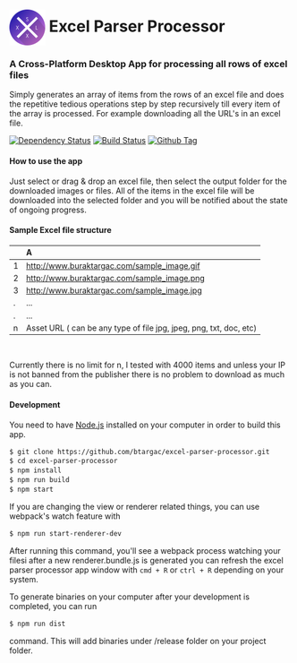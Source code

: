 # <img src="build/icons/128x128.png" width="64px" align="center" alt="Excel Parser Processor"> Excel Parser Processor

### A Cross-Platform Desktop App for processing all rows of excel files

Simply generates an array of items from the rows of an excel file and does the repetitive tedious operations step by step 
recursively till every item of the array is processed. For example downloading all the URL's in an excel file.

[![Dependency Status][david_img]][david_site]
[![Build Status][travis_img]][travis_site]
[![Github Tag][github-tag-image]][github-tag-url]

#### How to use the app

Just select or drag & drop an excel file, then select the output folder for the downloaded images or files. All of the 
items in the excel file will be downloaded into the selected folder and you will be notified about the state of ongoing
progress.

#### Sample Excel file structure

|               | A                                                                 |
| ------------- | :---------------------------------------------------------------- |
| 1             | http://www.buraktargac.com/sample_image.gif                       |
| 2             | http://www.buraktargac.com/sample_image.png                       |
| 3             | http://www.buraktargac.com/sample_image.jpg                       |
| .             | ...                                                               |
| .             | ...                                                               |
| n             | Asset URL ( can be any type of file jpg, jpeg, png, txt, doc, etc)|

<br/>

Currently there is no limit for n, I tested with 4000 items and unless your IP is not banned from the publisher there 
is no problem to download as much as you can.

#### Development

You need to have [Node.js](https://nodejs.org) installed on your computer in order to build this app.

```bash
$ git clone https://github.com/btargac/excel-parser-processor.git
$ cd excel-parser-processor
$ npm install
$ npm run build
$ npm start
```

If you are changing the view or renderer related things, you can use webpack's watch feature with

```bash
$ npm run start-renderer-dev
```

After running this command, you'll see a webpack process watching your filesi after a new renderer.bundle.js is generated
you can refresh the excel parser processor app window with `cmd + R` or `ctrl + R` depending on your system.

To generate binaries on your computer after your development is completed, you can run

```bash
$ npm run dist
```

command. This will add binaries under /release folder on your project folder.

[david_img]: https://david-dm.org/btargac/excel-parser-processor/status.svg
[david_site]: https://david-dm.org/btargac/excel-parser-processor

[travis_img]: https://travis-ci.org/btargac/excel-parser-processor.svg?branch=master
[travis_site]: https://travis-ci.org/btargac/excel-parser-processor

[github-tag-image]: https://img.shields.io/github/tag/btargac/excel-parser-processor.svg
[github-tag-url]: https://github.com/btargac/excel-parser-processor/releases/latest

